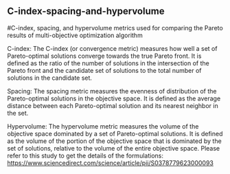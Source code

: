 ## C-index-spacing-and-hypervolume
#C-index, spacing, and hypervolume metrics used for comparing the Pareto results of multi-objective optimization algorithm

C-index: The C-index (or convergence metric) measures how well a set of Pareto-optimal solutions converge towards the true Pareto front. 
It is defined as the ratio of the number of solutions in the intersection of the Pareto front and the candidate set of solutions to the total number of solutions in the candidate set.

Spacing: The spacing metric measures the evenness of distribution of the Pareto-optimal solutions in the objective space. It is defined as the average distance between each Pareto-optimal solution and its nearest neighbor in the set.

Hypervolume: The hypervolume metric measures the volume of the objective space dominated by a set of Pareto-optimal solutions. It is defined as the volume of the portion of the objective space that is dominated by the set of solutions, relative to the volume of the entire objective space.
Please refer to this study to get the details of the formulations: https://www.sciencedirect.com/science/article/pii/S0378779623000093
